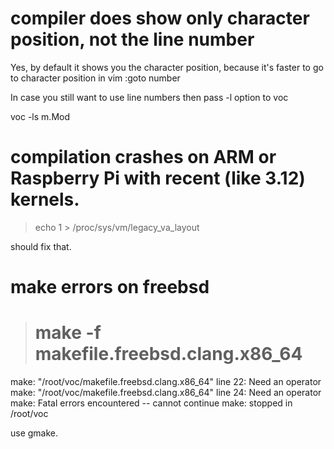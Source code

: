 

compiler does show only character position, not the line number
===============================================================

Yes, by default it shows you the character position, because it's faster to go to character position in vim
:goto number

In case you still want to use line numbers then pass -l option to voc

voc -ls m.Mod

compilation crashes on ARM or Raspberry Pi with recent (like 3.12) kernels.
===========================================================================

> echo 1 > /proc/sys/vm/legacy_va_layout

should fix that.

make errors on freebsd
======================

># make -f makefile.freebsd.clang.x86_64 
make: "/root/voc/makefile.freebsd.clang.x86_64" line 22: Need an operator
make: "/root/voc/makefile.freebsd.clang.x86_64" line 24: Need an operator
make: Fatal errors encountered -- cannot continue
make: stopped in /root/voc

use gmake.
